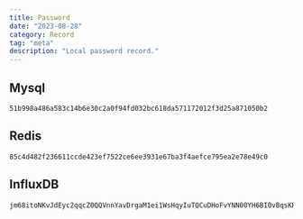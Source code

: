 ```yaml
---
title: Password
date: "2023-08-28"
category: Record
tag: "meta"
description: "Local password record."
---
```


## Mysql

```shell
51b998a486a583c14b6e30c2a0f94fd032bc618da571172012f3d25a871050b2
```

## Redis

```shell
85c4d482f236611ccde423ef7522ce6ee3931e67ba3f4aefce795ea2e78e49c0
```

## InfluxDB

```shell
jm68itoNKvJdEyc2qqcZ0QQVnnYavDrgaM1ei1WsHqyIuTQCuDHoFvYNN00YH6BI0vBqsKRSvZs4gusBPuOpJw==
```